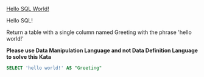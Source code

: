 [Hello SQL World!](https://www.codewars.com/kata/hello-sql-world)

Hello SQL!

Return a table with a single column named Greeting with the phrase 'hello world!'

**Please use Data Manipulation Language and not Data Definition Language to solve this Kata**

```sql
SELECT 'hello world!' AS "Greeting"
```
